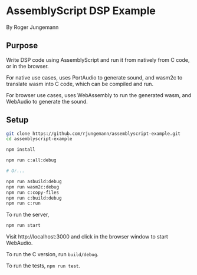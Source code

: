 # AssemblyScript DSP Example

By Roger Jungemann

## Purpose

Write DSP code using AssemblyScript and run it from natively from C code, or in the browser.

For native use cases, uses PortAudio to generate sound, and wasm2c to translate wasm into C code, which can be compiled and run.

For browser use cases, uses WebAssembly to run the generated wasm, and WebAudio to generate the sound.

## Setup

```sh
git clone https://github.com/rjungemann/assemblyscript-example.git
cd assemblyscript-example

npm install

npm run c:all:debug

# Or...

npm run asbuild:debug
npm run wasm2c:debug
npm run c:copy-files
npm run c:build:debug
npm run c:run
```

To run the server,

```sh
npm run start
```

Visit http://localhost:3000 and click in the browser window to start WebAudio.

To run the C version, run `build/debug`.

To run the tests, `npm run test`.
